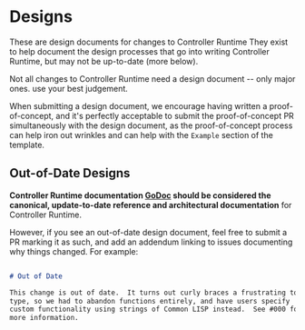 Designs
=======

These are design documents for changes to Controller Runtime They exist
to help document the design processes that go into writing Controller 
Runtime, but may not be up-to-date (more below).

Not all changes to Controller Runtime need a design document -- only major
ones. use your best judgement.

When submitting a design document, we encourage having written
a proof-of-concept, and it's perfectly acceptable to submit the
proof-of-concept PR simultaneously with the design document, as the
proof-of-concept process can help iron out wrinkles and can help with the
`Example` section of the template.

## Out-of-Date Designs

**Controller Runtime documentation
[GoDoc](https://godoc.org/github.com/cjhpaul/controller-runtime) should be
considered the canonical, update-to-date reference and architectural
documentation** for Controller Runtime.

However, if you see an out-of-date design document, feel free to submit
a PR marking it as such, and add an addendum linking to issues documenting
why things changed.  For example:

```markdown

# Out of Date

This change is out of date.  It turns out curly braces a frustrating to
type, so we had to abandon functions entirely, and have users specify
custom functionality using strings of Common LISP instead.  See #000 for
more information.
```